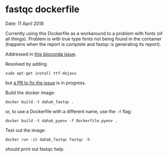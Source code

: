 # fastqc dockerfile 

Date: 11 April 2018

Currently using this Dockerfile as a workaround to a problem with
fonts (of all things). Problem is with true type fonts not being
found in the container (happens when the report is complete and 
fastqc is generating its report).

Addressed in [this bioconda issue](https://github.com/bioconda/bioconda-recipes/issues/5026).

Resolved by adding 

```
sudo apt-get install ttf-dejavu
```

but [a PR to fix the issue](https://github.com/bioconda/bioconda-recipes/pull/8588) is in progress.

Build the docker image:

```
docker build -t dahak_fastqc .
```

or, to use a Dockerfile with a different name, use the `-f` flag:

```
docker build -t dahak_pyenv -f Dockerfile.pyenv .
```

Test out the image:

```
docker run -it dahak_fastqc fastqc -h
```

should print out fastqc help.
